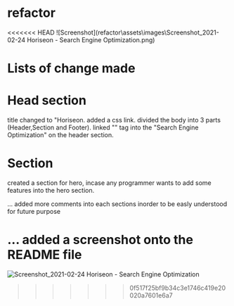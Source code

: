 # refactor
<<<<<<< HEAD
![Screenshot](refactor\assets\images\Screenshot_2021-02-24 Horiseon - Search Engine Optimization.png)

# Lists of change made


# Head section
title changed to "Horiseon.
added a css link.
divided the body into 3 parts (Header,Section and Footer).
linked "<a>" tag into the "Search Engine Optimization" on the header section.


# Section 
created a section for hero, incase any programmer wants to add some features into the hero section.


... added more comments into each sections inorder to be easly understood for future purpose

... added a screenshot onto the README file
=======
![Screenshot_2021-02-24 Horiseon - Search Engine Optimization](https://user-images.githubusercontent.com/78513952/109404281-916b8300-7932-11eb-8ee7-c21dddee1156.png)
>>>>>>> 0f517f25bf9b34c3e1746c419e20020a7601e6a7

